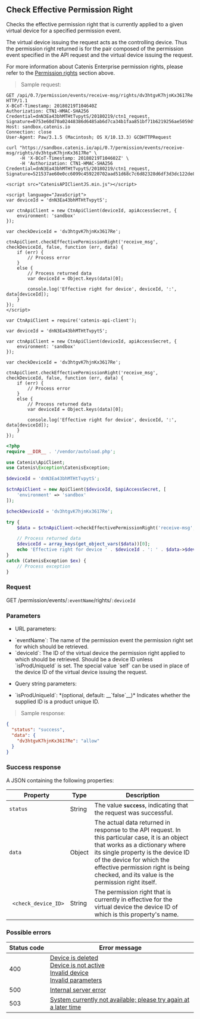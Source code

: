 ## Check Effective Permission Right

Checks the effective permission right that is currently applied to a given virtual device for a specified permission event.

The virtual device issuing the request acts as the controlling device. Thus the permission right returned is for the
pair composed of the permission event specified in the API request and the virtual device issuing the request.

<aside class="notice">
For more information about Catenis Enterprise permission rights, please refer to the <a href="#permission-rights">Permission rights</a> section above.
</aside>

> Sample request:

```http--raw
GET /api/0.7/permission/events/receive-msg/rights/dv3htgvK7hjnKx3617Re HTTP/1.1
X-BCoT-Timestamp: 20180219T104640Z
Authorization: CTN1-HMAC-SHA256 Credential=dnN3Ea43bhMTHtTvpytS/20180219/ctn1_request, Signature=0753e60d70a02448386d6485ab6d7ca34b1faa851bf71b6219256ae5059dfa09
Host: sandbox.catenis.io
Connection: close
User-Agent: Paw/3.1.5 (Macintosh; OS X/10.13.3) GCDHTTPRequest
```

```shell
curl "https://sandbox.catenis.io/api/0.7/permission/events/receive-msg/rights/dv3htgvK7hjnKx3617Re" \
     -H 'X-BCoT-Timestamp: 20180219T104602Z' \
     -H 'Authorization: CTN1-HMAC-SHA256 Credential=dnN3Ea43bhMTHtTvpytS/20180219/ctn1_request, Signature=521537ae60e0cc6099c459220702aad51d68c7c6d82328d6df3d3dc122de8683'
```

```html--javascript
<script src="CatenisAPIClientJS.min.js"></script>

<script language="JavaScript">
var deviceId = 'dnN3Ea43bhMTHtTvpytS';

var ctnApiClient = new CtnApiClient(deviceId, apiAccessSecret, {
    environment: 'sandbox'
});

var checkDeviceId = 'dv3htgvK7hjnKx3617Re';

ctnApiClient.checkEffectivePermissionRight('receive_msg', checkDeviceId, false, function (err, data) {
    if (err) {
        // Process error
    }
    else {
        // Process returned data
        var deviceId = Object.keys(data)[0];

        console.log('Effective right for device', deviceId, ':', data[deviceId]);
    }
});
</script>
```

```javascript--node
var CtnApiClient = require('catenis-api-client');

var deviceId = 'dnN3Ea43bhMTHtTvpytS';

var ctnApiClient = new CtnApiClient(deviceId, apiAccessSecret, {
    environment: 'sandbox'
});

var checkDeviceId = 'dv3htgvK7hjnKx3617Re';

ctnApiClient.checkEffectivePermissionRight('receive_msg', checkDeviceId, false, function (err, data) {
    if (err) {
        // Process error
    }
    else {
        // Process returned data
        var deviceId = Object.keys(data)[0];

        console.log('Effective right for device', deviceId, ':', data[deviceId]);
    }
});
```

```php
<?php
require __DIR__ . '/vendor/autoload.php';

use Catenis\ApiClient;
use Catenis\Exception\CatenisException;

$deviceId = 'dnN3Ea43bhMTHtTvpytS';

$ctnApiClient = new ApiClient($deviceId, $apiAccessSecret, [
    'environment' => 'sandbox'
]);

$checkDeviceId = 'dv3htgvK7hjnKx3617Re';

try {
    $data = $ctnApiClient->checkEffectivePermissionRight('receive-msg', $checkDeviceId);

    // Process returned data
    $deviceId = array_keys(get_object_vars($data))[0];
    echo 'Effective right for device ' . $deviceId . ': ' . $data->$deviceId . PHP_EOL;
}
catch (CatenisException $ex) {
    // Process exception
}
```

### Request

GET /permission/events/`:eventName`/rights/`:deviceId`

### Parameters

<!-- Note: we are not using the native markdown list feature for the second level items because the generated
        HTML has no space to the following first level item -->
- URL parameters:
<ul class="parameterList">
  <li>`eventName`: The name of the permission event the permission right set for which should be retrieved.</li>
  <li>`deviceId`: The ID of the virtual device the permission right applied to which should be retrieved. Should be a device ID unless `isProdUniqueId` is set. The special value `self` can be used in place of the device ID of the virtual device issuing the request.</li>
</ul>

- Query string parameters:
<ul class="parameterList">
  <li>`isProdUniqueId`: *(optional, default: __`false`__)* Indicates whether the supplied ID is a product unique ID.</li>
</ul>

> Sample response:

```json
{
  "status": "success",
  "data": {
    "dv3htgvK7hjnKx3617Re": "allow"
  }
}
```

### Success response

A JSON containing the following properties:

| Property | Type | Description |
| -------- | ---- | ----------- |
| `status` | String | The value **`success`**, indicating that the request was successful. |
| `data` | Object | The actual data returned in response to the API request. In this particular case, it is an object that works as a dictionary where its single property is the device ID of the device for which the effective permission right is being checked, and its value is the permission right itself. |
| &nbsp;&nbsp;`<check_device_ID>` | String | The permission right that is currently in effective for the virtual device the device ID of which is this property's name. |

### Possible errors

| Status&nbsp;code | Error&nbsp;message |
| ----------- | ------------- |
| 400 | <a href="#error_msg_80">Device is deleted</a><br><a href="#error_msg_90">Device is not active</a><br><a href="#error_msg_110">Invalid device</a><br><a href="#error_msg_130">Invalid parameters</a> |
| 500 | <a href="#error_msg_100">Internal server error</a> |
| 503 | <a href="#error_msg_220">System currently not available; please try again at a later time</a> |
